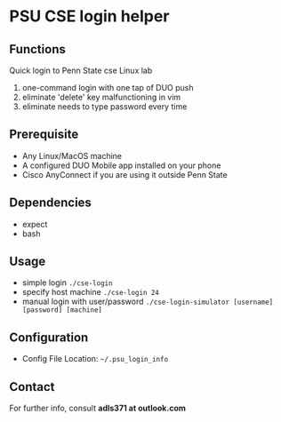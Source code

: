 PSU CSE login helper
===

Functions
---

Quick login to Penn State cse Linux lab

1. one-command login with one tap of DUO push
2. eliminate 'delete' key malfunctioning in vim
3. eliminate needs to type password every time

Prerequisite
---
* Any Linux/MacOS machine
* A configured DUO Mobile app installed on your phone
* Cisco AnyConnect if you are using it outside Penn State

Dependencies
---
* expect
* bash

Usage
---
* simple login `./cse-login`
* specify host machine `./cse-login 24`
* manual login with user/password `./cse-login-simulator [username] [password] [machine]`

Configuration
---
* Config File Location: `~/.psu_login_info`

Contact
---

For further info, consult **adls371 at outlook.com**
